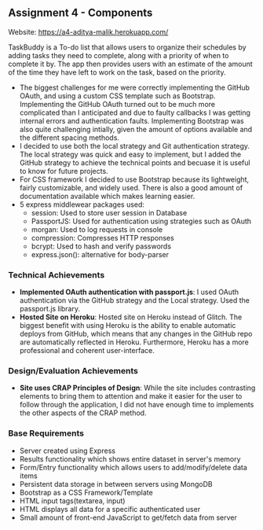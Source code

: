 ## Assignment 4 - Components

Website: https://a4-aditya-malik.herokuapp.com/

TaskBuddy is a To-do list that allows users to organize their schedules by adding tasks they need to complete, along with a priority of when to complete it by. The app then provides users with an estimate of the amount of the time they have left to work on the task, based on the priority. 

- The biggest challenges for me were correctly implementing the GitHub OAuth, and using a custom CSS template such as Bootstrap. Implementing the GitHub OAuth turned out to be much more complicated than I anticipated and due to faulty callbacks I was getting internal errors and authentication faults. Implementing Bootstrap was also quite challenging intially, given the amount of options available and the different spacing methods.
- I decided to use both the local strategy and Git authentication strategy. The local strategy was quick and easy to implement, but I added the GitHub strategy to achieve the technical points and becuase it is useful to know for future projects.
- For CSS framework I decided to use Bootstrap because its lightweight, fairly customizable, and widely used. There is also a good amount of documentation available which makes learning easier.
- 5 express middlewear packages used: 
  - session: Used to store user session in Database 
  - PassportJS: Used for authentication using strategies such as OAuth
  - morgan: Used to log requests in console
  - compression: Compresses HTTP responses
  - bcrypt: Used to hash and verify passwords
  - express.json(): alternative for body-parser

### Technical Achievements
- **Implemented OAuth authentication with passport.js**: I used OAuth authentication via the GitHub strategy and the Local strategy. Used the passport.js library.
- **Hosted Site on Heroku**: Hosted site on Heroku instead of Glitch. The biggest benefit with using Heroku is the ability to enable automatic deploys from GitHub, which means that any changes in the GitHub repo are automatically reflected in Heroku. Furthermore, Heroku has a more professional and coherent user-interface. 

### Design/Evaluation Achievements
- **Site uses CRAP Principles of Design**: While the site includes contrasting elements to bring them to attention and make it easier for the user to follow through the application, I did not have enough time to implements the other aspects of the CRAP method. 

### Base Requirements
- Server created using Express
- Results functionality which shows entire dataset in server's memory
- Form/Entry functionality which allows users to add/modify/delete data items
- Persistent data storage in between servers using MongoDB
- Bootstrap as a CSS Framework/Template
- HTML input tags(textarea, input)
- HTML displays all data for a specific authenticated user
- Small amount of front-end JavaScript to get/fetch data from server

